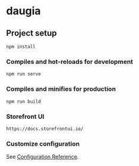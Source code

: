 # daugia

## Project setup

```
npm install
```

### Compiles and hot-reloads for development

```
npm run serve
```

### Compiles and minifies for production

```
npm run build
```

### Storefront UI

```
https://docs.storefrontui.io/
```

### Customize configuration

See [Configuration Reference](https://cli.vuejs.org/config/).
